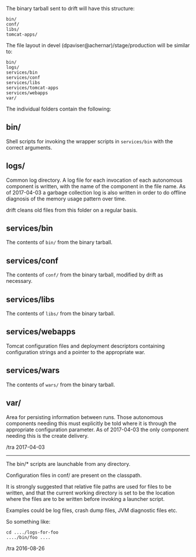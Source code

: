 The binary tarball sent to drift will have this structure:

    bin/
    conf/
    libs/
    tomcat-apps/
    

The file layout in devel (dpaviser@achernar)/stage/production 
will be similar to:

    bin/
    logs/
    services/bin
    services/conf
    services/libs
    services/tomcat-apps
    services/webapps
    var/

The individual folders contain the following:

bin/
---
Shell scripts for invoking the wrapper scripts in `services/bin` with the correct arguments.
 
logs/
---

Common log directory.  A log file for each invocation of each autonomous component is written, with the
name of the component in the file name.  As of 2017-04-03 a garbage collection log is also written in order to 
do offline diagnosis of the memory usage pattern over time.

drift cleans old files from this folder on a regular basis.

services/bin
---
The contents of `bin/` from the binary tarball.

services/conf
---
The contents of `conf/` from the binary tarball, modified by drift as necessary.

services/libs
---
The contents of `libs/` from the binary tarball.

services/webapps
---

Tomcat configuration files and deployment descriptors containing configuration strings and a pointer to the appropriate war.

services/wars
---
The contents of `wars/` from the binary tarball.

var/
---
Area for persisting information between runs.  Those autonomous components needing this must explicitly be told where it 
is through the appropriate configuration parameter.  As of 2017-04-03 the only component needing this is the create delivery.


/tra 2017-04-03


------------------------------------------------------------

The bin/* scripts are launchable from any directory.

Configuration files in conf/ are present on the classpath.

It is strongly suggested that relative file paths are
used for files to be written, and that the current
working directory is set to be the location where the
files are to be written before invoking a launcher script.

Examples could be log files, crash dump files, JVM diagnostic files etc.

So something like:

    cd ..../logs-for-foo
    ..../bin/foo ....


/tra 2016-08-26



